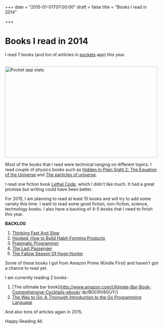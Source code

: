 +++
date = "2015-01-01T07:00:00"
draft = false
title = "Books I read in 2014"

+++

# Books I read in 2014

I read 7 books (and ton of artilcles in [pockets](http://getpocket.com/) app) this year.

<br>
<img src="/img/pocket.png" alt="Pocket app stats" title="Pocket app" style="width:500px; height: 300px;">
<br>

Most of the books that I read were technical ranging on different topics. I read couple of physics books such as [Hidden In Plain Sight 2: The Equation of the Universe](http://www.amazon.com/gp/product/B00DFL353K/) and [The particles of universe](http://www.amazon.com/The-Particles-Universe-Jeff-Yee-ebook/dp/B007PM4ZZW).

I read one fiction book [Lethal Code](http://www.amazon.com/Lethal-Code-Lana-Elkins-Thriller-ebook/dp/B00J9P2EMO/), which I didn't like much. It had a great promise but writing could have been better.

For 2015, I am planning to read at least 15 books and will try to add some variety this time. I want to read some good fiction, non-fiction, science, technology books. I also have a backlog of 4-5 books that I need to finish this year.

**BACKLOG**

1. [Thinking Fast And Slow](http://www.amazon.com/Thinking-Fast-Slow-Daniel-Kahneman/dp/0374533555)
2. [Hooked: How to Build Habit-Forming Products](http://www.amazon.com/Hooked-How-Build-Habit-Forming-Products-ebook/dp/B00LMGLXTS/)
3. [Pragmatic Programmer](http://www.amazon.com/Pragmatic-Programmer-Journeyman-Master/dp/020161622X/)
4. [The Last Passenger](http://www.amazon.com/Last-Passenger-Manel-Loureiro-ebook/dp/B00KWM7HYI/)
5. [The Fallow Season Of Hugo Hunter](http://www.amazon.com/Fallow-Season-Hugo-Hunter-ebook/dp/B00JQS1TMK/)

Some of these books I got from Amazon Prime (Kindle First) and haven't got a chance to read yet.

I am currently reading 2 books-

1. [The ultimate bar book](http://www.amazon.com/Ultimate-Bar-Book-Comprehensive-Cocktails-ebook/
dp/B003IV8GUY/)
2. [The Way to Go: A Thorough Introduction to the Go Programming Language](http://www.amazon.com/Way-Go-Thorough-Introduction-Programming-ebook/dp/B0083RVAJW/)


And also tons of articles again in 2015.

Happy Reading All.
